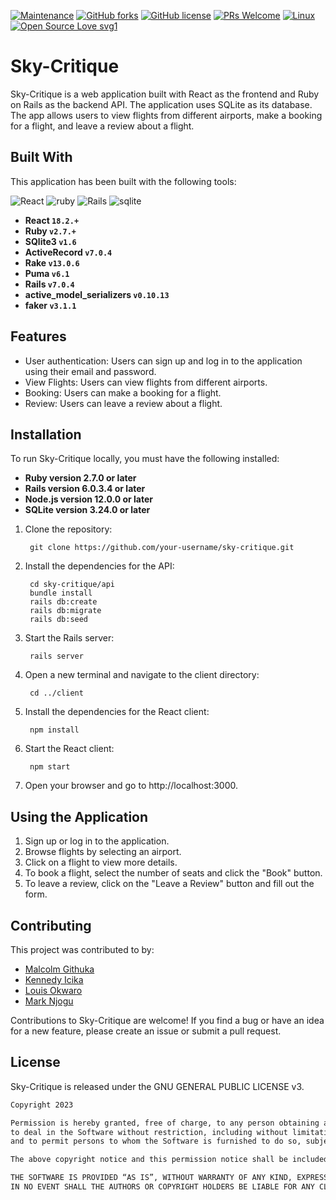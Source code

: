 [![Maintenance](https://img.shields.io/badge/Maintained%3F-yes-green.svg)](https://github.com/Malcolm-G/p-4-code-challenge-superheroes/graphs/commit-activity)
[![GitHub forks](https://img.shields.io/github/forks/Malcolm-G/project-app-backend.svg?style=social&label=Fork&maxAge=2592000)](https://github.com/Malcolm-G/p-4-code-challenge-superheroes/network)
[![GitHub license](https://img.shields.io/badge/GNU%20GENERAL%20PUBLIC-icense-green)](https://github.com/Malcolm-G/p-4-code-challenge-superheroes/blob/main/Licence)
[![PRs Welcome](https://img.shields.io/badge/PRs-welcome-brightgreen.svg?style=flat-square)](http://makeapullrequest.com)
[![Linux](https://svgshare.com/i/Zhy.svg)](https://svgshare.com/i/Zhy.svg)
[![Open Source Love svg1](https://badges.frapsoft.com/os/v1/open-source.svg?v=103)](https://github.com/ellerbrock/open-source-badges/)

# Sky-Critique
Sky-Critique is a web application built with React as the frontend and Ruby on Rails as the backend API. The application uses SQLite as its database. The app allows users to view flights from different airports, make a booking for a flight, and leave a review about a flight.

## Built With
This application has been built with the following tools:

![React](https://img.shields.io/badge/react-%2320232a.svg?style=for-the-badge&logo=react&logoColor=%2361DAFB)
![ruby](https://img.shields.io/badge/Ruby-CC342D?style=for-the-badge&logo=ruby&logoColor=white)
![Rails](https://img.shields.io/badge/rails-%23CC0000.svg?style=for-the-badge&logo=ruby-on-rails&logoColor=white)
![sqlite](https://img.shields.io/badge/SQLite-07405E?style=for-the-badge&logo=sqlite&logoColor=white)

- **React `18.2.+`**
- **Ruby `v2.7.+`**
- **SQlite3 `v1.6`**
- **ActiveRecord `v7.0.4`**
- **Rake `v13.0.6`**
- **Puma `v6.1`**
- **Rails `v7.0.4`**
- **active_model_serializers `v0.10.13`**
- **faker `v3.1.1`**

## Features
- User authentication: Users can sign up and log in to the application using their email and password.
- View Flights: Users can view flights from different airports.
- Booking: Users can make a booking for a flight.
- Review: Users can leave a review about a flight.
<!-- Admin panel: Admins can manage users, flights, and reviews. -->

## Installation
To run Sky-Critique locally, you must have the following installed:

- **Ruby version 2.7.0 or later**
- **Rails version 6.0.3.4 or later**
- **Node.js version 12.0.0 or later**
- **SQLite version 3.24.0 or later**

1. Clone the repository:
   
        git clone https://github.com/your-username/sky-critique.git

2. Install the dependencies for the API:

        cd sky-critique/api
        bundle install
        rails db:create
        rails db:migrate
        rails db:seed

3. Start the Rails server:

        rails server

4. Open a new terminal and navigate to the client directory:

        cd ../client

5. Install the dependencies for the React client:

        npm install

6. Start the React client:

        npm start

7. Open your browser and go to http://localhost:3000.

## Using the Application

1. Sign up or log in to the application.
2. Browse flights by selecting an airport.
3. Click on a flight to view more details.
4. To book a flight, select the number of seats and click the "Book" button.
5. To leave a review, click on the "Leave a Review" button and fill out the form.

## Contributing
This project was contributed to by:

- [Malcolm Githuka](https://github.com/Malcolm-G)
- [Kennedy Icika](https://github.com/Malcolm-G)
- [Louis Okwaro](https://github.com/Malcolm-G)
- [Mark Njogu](https://github.com/Malcolm-G)

Contributions to Sky-Critique are welcome! If you find a bug or have an idea for a new feature, please create an issue or submit a pull request.

## License
Sky-Critique is released under the GNU GENERAL PUBLIC LICENSE v3.

```markdown
Copyright 2023

Permission is hereby granted, free of charge, to any person obtaining a copy of this software and associated documentation files (the “Software”), 
to deal in the Software without restriction, including without limitation the rights to use, copy, modify, merge, publish, distribute, sublicense, and/or sell copies of the Software, 
and to permit persons to whom the Software is furnished to do so, subject to the following conditions:

The above copyright notice and this permission notice shall be included in all copies or substantial portions of the Software.

THE SOFTWARE IS PROVIDED “AS IS”, WITHOUT WARRANTY OF ANY KIND, EXPRESS OR IMPLIED, INCLUDING BUT NOT LIMITED TO THE WARRANTIES OF MERCHANTABILITY, FITNESS FOR A PARTICULAR PURPOSE AND NONINFRINGEMENT. 
IN NO EVENT SHALL THE AUTHORS OR COPYRIGHT HOLDERS BE LIABLE FOR ANY CLAIM, DAMAGES OR OTHER LIABILITY, WHETHER IN AN ACTION OF CONTRACT, TORT OR OTHERWISE, ARISING FROM, OUT OF OR IN CONNECTION WITH THE SOFTWARE OR THE USE OR OTHER DEALINGS IN THE SOFTWARE.
```